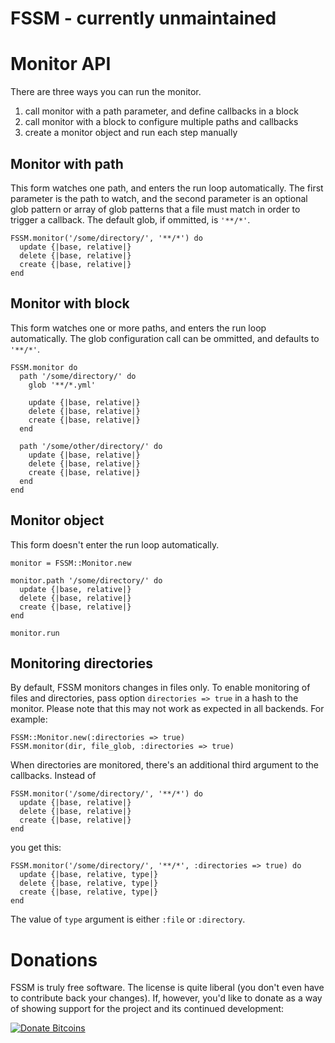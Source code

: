# FSSM - currently unmaintained #

Monitor API
===========

There are three ways you can run the monitor.

1. call monitor with a path parameter, and define callbacks in a block
2. call monitor with a block to configure multiple paths and callbacks
3. create a monitor object and run each step manually

Monitor with path
-----------------

This form watches one path, and enters the run loop automatically. The first parameter is the path to watch, and the second parameter is an optional glob pattern or array of glob patterns that a file must match in order to trigger a callback. The default glob, if ommitted, is `'**/*'`.

    FSSM.monitor('/some/directory/', '**/*') do
      update {|base, relative|}
      delete {|base, relative|}
      create {|base, relative|}
    end

Monitor with block
------------------

This form watches one or more paths, and enters the run loop automatically. The glob configuration call can be ommitted, and defaults to `'**/*'`.

    FSSM.monitor do
      path '/some/directory/' do
        glob '**/*.yml'

        update {|base, relative|}
        delete {|base, relative|}
        create {|base, relative|}
      end

      path '/some/other/directory/' do
        update {|base, relative|}
        delete {|base, relative|}
        create {|base, relative|}
      end
    end

Monitor object
--------------

This form doesn't enter the run loop automatically.

    monitor = FSSM::Monitor.new

    monitor.path '/some/directory/' do
      update {|base, relative|}
      delete {|base, relative|}
      create {|base, relative|}
    end

    monitor.run

Monitoring directories
----------------------

By default, FSSM monitors changes in files only. To enable monitoring of files and directories, pass option `directories => true` in a hash to the monitor. Please note that this may not work as expected in all backends. For example:

    FSSM::Monitor.new(:directories => true)
    FSSM.monitor(dir, file_glob, :directories => true)

When directories are monitored, there's an additional third argument to the callbacks. Instead of

    FSSM.monitor('/some/directory/', '**/*') do
      update {|base, relative|}
      delete {|base, relative|}
      create {|base, relative|}
    end

you get this:

    FSSM.monitor('/some/directory/', '**/*', :directories => true) do
      update {|base, relative, type|}
      delete {|base, relative, type|}
      create {|base, relative, type|}
    end

The value of `type` argument is either `:file` or `:directory`.


Donations
=========

FSSM is truly free software. The license is quite liberal (you don't even have to contribute back your changes). If, however, you'd like to donate as a way of showing support for the project and its continued development:

[![Donate Bitcoins](https://d2o7j92jk8qjiw.cloudfront.net/assets/buttons/donation_small-2d08f8cd93c98acf496e0411cc6a5262.png)](https://coinbase.com/checkouts/5233986321e2217499bd6ef91f679aa4?c=FSSM)

